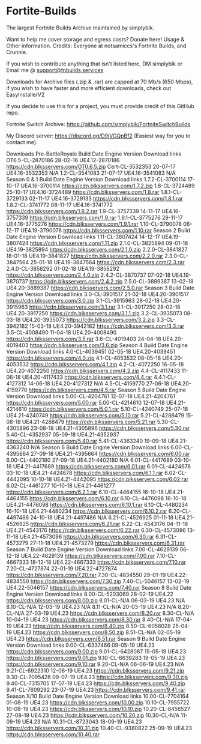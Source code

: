 # Fortite-Builds
The largest Fortnite Builds Archive maintained by simplyblk.

Want to help me cover storage and egress costs? Donate here!
Usage & Other information.
Credits: Everyone at notsamiccs's Fortnite Builds, and Crunnie.

If you wish to contribute anything that isn't listed here, DM simplyblk or Email me @ support@fnbuilds.services

Downloads for Archive files (.zip & .rar) are capped at 70 Mb/s (650 Mbps), if you wish to have faster and more efficient downloads, check out EasyInstallerV2

If you decide to use this for a project, you must provide credit of this GitHub repo.

Fortnite Switch Archive: https://github.com/simplyblk/FortniteSwitchBuilds

My Discord server: https://discord.gg/D9jVGQpBf2 (Easiest way for you to contact me).

Downloads
Pre-BattleRoyale
Build	Date	Engine Version	Download links
OT6.5-CL-2870186	28-02-16	UE4.12-2870186	https://cdn.blksservers.com/OT0.6.5.zip
Cert-CL-3532353	20-07-17	UE4.16-3532353	N/A
1.2-CL-3541083	21-07-17	UE4.16-3541083	N/A
Season 0 & 1
Build	Date	Engine Version	Download links
1.7.2-CL-3700114	17-10-17	UE4.16-3700114	https://cdn.blksservers.com/1.7.2.zip
1.8-CL-3724489	25-10-17	UE4.16-3724489	https://cdn.blksservers.com/1.8.rar
1.8.1-CL-3729133	02-11-17	UE4.16-3729133	https://cdn.blksservers.com/1.8.1.rar
1.8.2-CL-3741772	08-11-17	UE4.16-3741772	https://cdn.blksservers.com/1.8.2.rar
1.9-CL-3757339	14-11-17	UE4.16-3757339	https://cdn.blksservers.com/1.9.rar
1.9.1-CL-3775276	29-11-17	UE4.16-3775276	https://cdn.blksservers.com/1.9.1.rar
1.10-CL-3790078	06-12-17	UE4.19-3790078	https://cdn.blksservers.com/1.10.rar
Season 2
Build	Date	Engine Version	Download links
1.11-CL-3807424	14-12-17	UE4.19-3807424	https://cdn.blksservers.com/1.11.zip
2.1.0-CL-3825894	09-01-18	UE4.19-3825894	https://cdn.blksservers.com/2.1.0.zip
2.2.0-CL-3841827	18-01-18	UE4.19-3841827	https://cdn.blksservers.com/2.2.0.rar
2.3.0-CL-3847564	25-01-18	UE4.19-3847564	https://cdn.blksservers.com/2.3.rar
2.4.0-CL-3858292	01-02-18	UE4.19-3858292	https://cdn.blksservers.com/2.4.0.zip
2.4.2-CL-3870737	07-02-18	UE4.19-3870737	https://cdn.blksservers.com/2.4.2.zip
2.5.0-CL-3889387	13-02-18	UE4.20-3889387	https://cdn.blksservers.com/2.5.0.rar
Season 3
Build	Date	Engine Version	Download links
3.0-CL-3901517	21-02-18	UE4.20-3901517	https://cdn.blksservers.com/3.0.zip
3.1-CL-3915963	28-02-18	UE4.20-3915963	https://cdn.blksservers.com/3.1.rar
3.1-CL-3917250	28-02-18	UE4.20-3917250	https://cdn.blksservers.com/3.1.1.zip
3.2-CL-3935073	08-03-18	UE4.20-3935073	https://cdn.blksservers.com/3.2.zip
3.3-CL-3942182	15-03-18	UE4.20-3942182	https://cdn.blksservers.com/3.3.rar
3.5-CL-4008490	11-04-18	UE4.20-4008490	https://cdn.blksservers.com/3.5.rar
3.6-CL-4019403	24-04-18	UE4.20-4019403	https://cdn.blksservers.com/3.6.zip
Season 4
Build	Date	Engine Version	Download links
4.0-CL-4039451	02-05-18	UE4.20-4039451	https://cdn.blksservers.com/4.0.zip
4.1-CL-4053532	08-05-18	UE4.20-4053532	https://cdn.blksservers.com/4.1.zip
4.2-CL-4072250	16-05-18	UE4.20-4072250	https://cdn.blksservers.com/4.2.zip
4.4-CL-4117433	11-06-18	UE4.20-4117433	https://cdn.blksservers.com/4.4.rar
4.4.1-CL-4127312	14-06-18	UE4.20-4127312	N/A
4.5-CL-4159770	27-06-18	UE4.20-4159770	https://cdn.blksservers.com/4.5.rar
Season 5
Build	Date	Engine Version	Download links
5.00-CL-4204761	12-07-18	UE4.21-4204761	https://cdn.blksservers.com/5.00.rar
5.00-CL-4214610	12-07-18	UE4.21-4214610	https://cdn.blksservers.com/5.0.1.rar
5.10-CL-4240749	25-07-18	UE4.21-4240749	https://cdn.blksservers.com/5.10.rar
5.21-CL-4288479	15-08-18	UE4.21-4288479	https://cdn.blksservers.com/5.21.rar
5.30-CL-4305896	23-08-18	UE4.21-4305896	https://cdn.blksservers.com/5.30.rar
5.40-CL-4352937	05-09-18	UE4.21-4352937	https://cdn.blksservers.com/5.40.rar
5.41-CL-4363240	19-09-18	UE4.21-4363240	N/A
Season 6
Build	Date	Engine Version	Download links
6.00-CL-4395664	27-09-18	UE4.21-4395664	https://cdn.blksservers.com/6.00.rar
6.00-CL-4402180	27-09-18	UE4.21-4402180	N/A
6.01-CL-4417689	03-10-18	UE4.21-4417689	https://cdn.blksservers.com/6.01.rar
6.01-CL-4424678	03-10-18	UE4.21-4424678	https://cdn.blksservers.com/6.1.1.rar
6.02-CL-4442095	10-10-18	UE4.21-4442095	https://cdn.blksservers.com/6.02.rar
6.02-CL-4461277	10-10-18	UE4.21-4461277	https://cdn.blksservers.com/6.2.1.rar
6.10-CL-4464155	16-10-18	UE4.21-4464155	https://cdn.blksservers.com/6.10.rar
6.10-CL-4476098	16-10-18	UE4.21-4476098	https://cdn.blksservers.com/6.10.1.rar
6.10-CL-4480234	16-10-18	UE4.21-4480234	https://cdn.blksservers.com/6.10.2.rar
6.20-CL-4497486	24-10-18	UE4.21-4497486	N/A
6.21-CL-4526925	01-11-18	UE4.21-4526925	https://cdn.blksservers.com/6.21.rar
6.22-CL-4543176	04-11-18	UE4.21-4543176	https://cdn.blksservers.com/6.22.rar
6.30-CL-4573096	13-11-18	UE4.21-4573096	https://cdn.blksservers.com/6.30.rar
6.31-CL-4573279	27-11-18	UE4.21-4573279	https://cdn.blksservers.com/6.31.rar
Season 7
Build	Date	Engine Version	Download links
7.00-CL-4629139	06-12-18	UE4.22-4629139	https://cdn.blksservers.com/7.00.rar
7.10-CL-4667333	18-12-18	UE4.22-4667333	https://cdn.blksservers.com/7.10.rar
7.20-CL-4727874	22-01-19	UE4.22-4727874	https://cdn.blksservers.com/7.20.rar
7.30-CL-4834550	29-01-19	UE4.22-4834550	https://cdn.blksservers.com/7.30.zip
7.40-CL-5046157	13-02-19	UE4.22-5046157	https://cdn.blksservers.com/7.40.rar
Season 8
Build	Date	Engine Version	Download links
8.00-CL-5203069	28-02-19	UE4.22	https://cdn.blksservers.com/8.00.zip
8.01-CL-N/A	06-03-19	UE4.23	N/A
8.10-CL-N/A	12-03-19	UE4.23	N/A
8.11-CL-N/A	20-03-19	UE4.23	N/A
8.20-CL-N/A	27-03-19	UE4.23	https://cdn.blksservers.com/8.20.rar
8.30-CL-N/A	10-04-19	UE4.23	https://cdn.blksservers.com/8.30.rar
8.40-CL-N/A	17-04-19	UE4.23	https://cdn.blksservers.com/8.40.zip
8.50-CL-6058028	25-04-19	UE4.23	https://cdn.blksservers.com/8.50.zip
8.51-CL-N/A	02-05-19	UE4.23	https://cdn.blksservers.com/8.51.rar
Season 9
Build	Date	Engine Version	Download links
9.00-CL-6337466	09-05-19	UE4.23	https://cdn.blksservers.com/9.00.zip
9.01-CL-6428087	15-05-19	UE4.23	https://cdn.blksservers.com/9.01.zip
9.10-CL-6639283	19-05-19	UE4.23	https://cdn.blksservers.com/9.10.rar
9.20-CL-N/A	06-06-19	UE4.23	N/A
9.21-CL-6922310	12-06-19	UE4.23	https://cdn.blksservers.com/9.21.zip
9.30-CL-7095426	09-07-19	UE4.23	https://cdn.blksservers.com/9.30.zip
9.40-CL-7315705	17-07-19	UE4.23	https://cdn.blksservers.com/9.40.zip
9.41-CL-7609292	23-07-19	UE4.23	https://cdn.blksservers.com/9.41.rar
Season X/10
Build	Date	Engine Version	Download links
10.00-CL-7704164	01-08-19	UE4.23	https://cdn.blksservers.com/10.00.zip
10.10-CL-7955722	10-08-19	UE4.23	https://cdn.blksservers.com/10.10.zip
10.20-CL-8456527	27-08-19	UE4.23	https://cdn.blksservers.com/10.20.zip
10.30-CL-N/A	11-09-19	UE4.23	N/A
10.31-CL-8723043	18-09-19	UE4.23	https://cdn.blksservers.com/10.31.zip
10.40-CL-9380822	25-09-19	UE4.23	https://cdn.blksservers.com/10.40.rar
